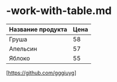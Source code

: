 # -work-with-table.md
| Название продукта| Цена|
| -----------| ---|
| Груша| 58|
| Апельсин| 57|
|Яблоко|55|

[https://github.com/gggiuyg]
